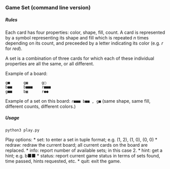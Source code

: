 ### Game Set (command line version) ###

##### Rules #####
Each card has four properties: color, shape, fill, count. A card is represented by a symbol representing its shape and fill which is repeated _n_ times depending on its count, and preceeded by a letter indicating its color (e.g. _r_ for _red_). 

A set is a combination of three cards for which each of these individual properties are all the same, or all different. 

Example of a board:
~~~~
g■  	g▣  	g▢
b■■ 	b■■■	r■■■
g■■ 	b▣  	r●●
~~~~

Example of a set on this board: `r■■■ b■■ , g■` (same shape, same fill, different counts, different colors.)
##### Usage #####
`python3 play.py`

Play options:
	 * set: to enter a set in tuple format; e.g. (1, 2), (1, 0), (0, 0)
	 * redraw: redraw the current board; all current cards on the board are replaced.
	 * info: report number of available sets; in this case 2. 
	 * hint: get a hint; e.g. b■■ 
	 * status: report current game status in terms of sets found, time passed, hints requested, etc. 
	 * quit: exit the game.
